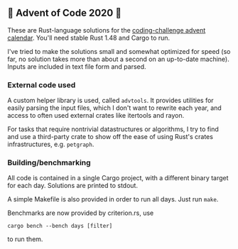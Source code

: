 ## 🎄 Advent of Code 2020 🎄

These are Rust-language solutions for the [coding-challenge advent
calendar](http://adventofcode.com/2020).  You'll need stable Rust 1.48 and Cargo
to run.

I've tried to make the solutions small and somewhat optimized for speed (so far,
no solution takes more than about a second on an up-to-date machine).  Inputs
are included in text file form and parsed.

### External code used

A custom helper library is used, called `advtools`.  It provides utilities for
easily parsing the input files, which I don't want to rewrite each year, and
access to often used external crates like itertools and rayon.

For tasks that require nontrivial datastructures or algorithms, I try to find
and use a third-party crate to show off the ease of using Rust's crates
infrastructures, e.g. `petgraph`.

### Building/benchmarking

All code is contained in a single Cargo project, with a different binary target
for each day.  Solutions are printed to stdout.

A simple Makefile is also provided in order to run all days.  Just run `make`.

Benchmarks are now provided by criterion.rs, use
```
cargo bench --bench days [filter]
```
to run them.
